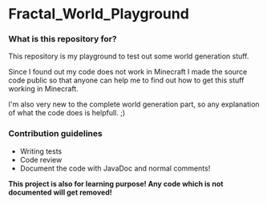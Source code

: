 # Fractal_World_Playground

### What is this repository for? ###

This repository is my playground to test out some
world generation stuff.

Since I found out my code does not work in Minecraft
I made the source code public so that anyone can help
me to find out how to get this stuff working in Minecraft.

I'm also very new to the complete world generation part, so
any explanation of what the code does is helpfull. ;)


### Contribution guidelines ###

* Writing tests
* Code review
* Document the code with JavaDoc and normal comments!

**This project is also for learning purpose! Any code which is not documented will get removed!**
